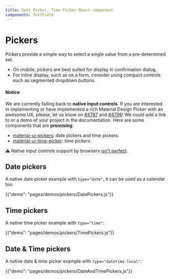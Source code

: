 ```yaml
---
title: Date Picker, Time Picker React component
components: TextField
---
```


# Pickers

<p class="description">Pickers provide a simple way to select a single value from a pre-determined set.</p>

- On mobile, pickers are best suited for display in confirmation dialog.
- For inline display, such as on a form, consider using compact controls such as segmented dropdown buttons.

#### Notice

We are currently falling back to **native input controls**.
If you are interested in implementing or have implemented a rich Material Design Picker with an awesome UX, please, let us know on [#4787](https://github.com/mui-org/material-ui/issues/4787) and [#4796](https://github.com/mui-org/material-ui/issues/4796)! We could add a link to or a demo of your project in the documentation.
Here are some components that are **promising**:
- [material-ui-pickers](https://github.com/dmtrKovalenko/material-ui-pickers): date pickers and time pickers.
- [material-ui-time-picker](https://github.com/TeamWertarbyte/material-ui-time-picker): time pickers.

⚠️ Native input controls support by browsers [isn't perfect](https://caniuse.com/#feat=input-datetime).

## Date pickers

A native date picker example with `type="date"`, it can be used as a calendar too:

{{"demo": "pages/demos/pickers/DatePickers.js"}}

## Time pickers

A native time picker example with `type="time"`:

{{"demo": "pages/demos/pickers/TimePickers.js"}}

## Date & Time pickers

A native date & time picker example with `type="datetime-local"`:

{{"demo": "pages/demos/pickers/DateAndTimePickers.js"}}
